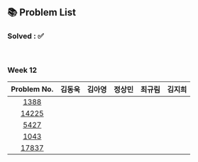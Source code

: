## 📚 Problem List 

### Solved : ✅

<br>

### Week 12

|Problem No.|김동욱|김아영|정상민|최규림|김지희|
|:-----------:|:-----:|:----:|:----:|:----:|:----:|
|[1388](https://www.acmicpc.net/problem/1388)|   |   |  |  |  |
|[14225](https://www.acmicpc.net/problem/14225)|   |   |  |  |  |
|[5427](https://www.acmicpc.net/problem/5427)|   |   |  |  |  |
|[1043](https://www.acmicpc.net/problem/1043)|   |   |  |  |  |
|[17837](https://www.acmicpc.net/problem/17837)|   |  |  |   |  |

